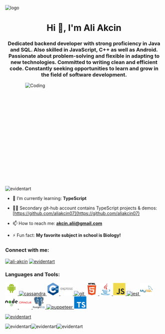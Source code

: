 ![logo](https://edexcel.theacademyonline.org.za/wp-content/uploads/2021/03/computer-science.jpg)

<h1 align="center">Hi 👋, I'm Ali Akcin</h1>
<h3 align="center">Dedicated backend developer with strong proficiency in Java and SQL. Also skilled in JavaScript, C++ as well as Android. Passionate about problem-solving and flexible in adapting to new technologies. Committed to writing clean and efficient code. Constantly seeking opportunities to learn and grow in the field of software development.</h3>

<img align="right" alt="Coding" width="440" height="330" src="https://user-images.githubusercontent.com/74038190/212748830-4c709398-a386-4761-84d7-9e10b98fbe6e.gif">

<p align="left"> <img src="https://komarev.com/ghpvc/?username=evidentart&label=Profile%20views&color=0e75b6&style=flat" alt="evidentart" /> </p>

- 🌱 I’m currently learning: **TypeScript**

- 👨‍💻 Secondary git-hub account contains TypeScript projects & demos:
  [https://github.com/aliakcin07](https://github.com/aliakcin07)

- 📫 How to reach me: **akcin.alii@gmail.com**

- ⚡ Fun fact: **My favorite subject in school is Biology!**
  

<h3 align="left">Connect with me:</h3>
<p align="left">
<a href="https://linkedin.com/in/ali-akcin" target="blank"><img align="center" src="https://raw.githubusercontent.com/rahuldkjain/github-profile-readme-generator/master/src/images/icons/Social/linked-in-alt.svg" alt="ali-akcin" height="30" width="40" /></a>
<a href="https://www.leetcode.com/evidentart" target="blank"><img align="center" src="https://raw.githubusercontent.com/rahuldkjain/github-profile-readme-generator/master/src/images/icons/Social/leet-code.svg" alt="evidentart" height="30" width="40" /></a>
</p>
<h3 align="left">Languages and Tools:</h3>
<p align="left"> <a href="https://developer.android.com" target="_blank" rel="noreferrer"> <img src="https://raw.githubusercontent.com/devicons/devicon/master/icons/android/android-original-wordmark.svg" alt="android" width="40" height="40"/> </a> <a href="https://cassandra.apache.org/" target="_blank" rel="noreferrer"> <img src="https://www.vectorlogo.zone/logos/apache_cassandra/apache_cassandra-icon.svg" alt="cassandra" width="40" height="40"/> </a> <a href="https://www.w3schools.com/cpp/" target="_blank" rel="noreferrer"> <img src="https://raw.githubusercontent.com/devicons/devicon/master/icons/cplusplus/cplusplus-original.svg" alt="cplusplus" width="40" height="40"/> </a> <a href="https://expressjs.com" target="_blank" rel="noreferrer"> <img src="https://raw.githubusercontent.com/devicons/devicon/master/icons/express/express-original-wordmark.svg" alt="express" width="40" height="40"/> </a> <a href="https://git-scm.com/" target="_blank" rel="noreferrer"> <img src="https://www.vectorlogo.zone/logos/git-scm/git-scm-icon.svg" alt="git" width="40" height="40"/> </a> <a href="https://www.w3.org/html/" target="_blank" rel="noreferrer"> <img src="https://raw.githubusercontent.com/devicons/devicon/master/icons/html5/html5-original-wordmark.svg" alt="html5" width="40" height="40"/> </a> <a href="https://www.java.com" target="_blank" rel="noreferrer"> <img src="https://raw.githubusercontent.com/devicons/devicon/master/icons/java/java-original.svg" alt="java" width="40" height="40"/> </a> <a href="https://developer.mozilla.org/en-US/docs/Web/JavaScript" target="_blank" rel="noreferrer"> <img src="https://raw.githubusercontent.com/devicons/devicon/master/icons/javascript/javascript-original.svg" alt="javascript" width="40" height="40"/> </a> <a href="https://jestjs.io" target="_blank" rel="noreferrer"> <img src="https://www.vectorlogo.zone/logos/jestjsio/jestjsio-icon.svg" alt="jest" width="40" height="40"/> </a> <a href="https://www.mysql.com/" target="_blank" rel="noreferrer"> <img src="https://raw.githubusercontent.com/devicons/devicon/master/icons/mysql/mysql-original-wordmark.svg" alt="mysql" width="40" height="40"/> </a> <a href="https://nodejs.org" target="_blank" rel="noreferrer"> <img src="https://raw.githubusercontent.com/devicons/devicon/master/icons/nodejs/nodejs-original-wordmark.svg" alt="nodejs" width="40" height="40"/> </a> <a href="https://www.oracle.com/" target="_blank" rel="noreferrer"> <img src="https://raw.githubusercontent.com/devicons/devicon/master/icons/oracle/oracle-original.svg" alt="oracle" width="40" height="40"/> </a> <a href="https://www.postgresql.org" target="_blank" rel="noreferrer"> <img src="https://raw.githubusercontent.com/devicons/devicon/master/icons/postgresql/postgresql-original-wordmark.svg" alt="postgresql" width="40" height="40"/> </a> <a href="https://github.com/puppeteer/puppeteer" target="_blank" rel="noreferrer"> <img src="https://www.vectorlogo.zone/logos/pptrdev/pptrdev-official.svg" alt="puppeteer" width="40" height="40"/> </a> <a href="https://www.typescriptlang.org/" target="_blank" rel="noreferrer"> <img src="https://raw.githubusercontent.com/devicons/devicon/master/icons/typescript/typescript-original.svg" alt="typescript" width="40" height="40"/> </a> </p>

<p align="left"> <a href="https://github.com/ryo-ma/github-profile-trophy"><img src="https://github-profile-trophy.vercel.app/?username=evidentart" alt="evidentart" /></a> </p>

<div style="display: flex;">
    <img align="left" src="https://github-readme-stats.vercel.app/api/top-langs?username=evidentart&show_icons=true&locale=en&layout=compact" alt="evidentart" style="height: 160px;"/>
    <img align="center" src="https://github-readme-stats.vercel.app/api?username=evidentart&show_icons=true&locale=en" alt="evidentart" style="height: 175px;"/>
    <img align="center" src="https://github-readme-streak-stats.herokuapp.com/?user=evidentart&" alt="evidentart"/>
</div>

